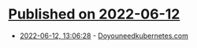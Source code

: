 # [Published on 2022-06-12](index.md)

* [2022-06-12, 13:06:28](https://news.ycombinator.com/item?id=31714186) - [Doyouneedkubernetes.com](https://doyouneedkubernetes.com/)
